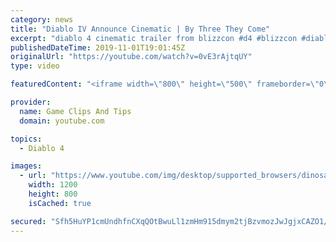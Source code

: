 ```yaml
---
category: news
title: "Diablo IV Announce Cinematic | By Three They Come"
excerpt: "diablo 4 cinematic trailer from blizzcon #d4 #blizzcon #diablo."
publishedDateTime: 2019-11-01T19:01:45Z
originalUrl: "https://youtube.com/watch?v=0vE3rAjtqUY"
type: video

featuredContent: "<iframe width=\"800\" height=\"500\" frameborder=\"0\" src=\"https://www.youtube.com/embed/0vE3rAjtqUY\" allow=\"accelerometer; autoplay; encrypted-media; gyroscope; picture-in-picture\" allowfullscreen></iframe>"

provider:
  name: Game Clips And Tips
  domain: youtube.com

topics:
  - Diablo 4

images:
  - url: "https://www.youtube.com/img/desktop/supported_browsers/dinosaur.png"
    width: 1200
    height: 800
    isCached: true

secured: "Sfh5HuYP1cmUndhfnCXqQOtBwuLl1zmHm915dmym2tjBzvmozJwJgjxCAZO1/iWpSGLoOu1grTm6UWKDphZ8gX3Yao1Z8lueNw95eVhSZDNmeUC+UhHM0G60bXpgJrc4c/8XOb1rK2k2Otlh4WRxz4K+ZV56Zqf/Z4VW54bBl3PQJ7FooF3hbqOU0gdRFb4ou3XyMKWtsl79lP9bD56NVSGVzwh1mkLq3jVoFiY45O1ys5eC2dAy3fXpltwNc+HoVW7SvEbkrYpqRvmyD1q6rRB9myLGsSGFqNmKPpca/H/keCF9MuEhdRg3FjKqbPtLoMcuHFv98xVi2kRjXmSpekJKAdFUPPc4/aX/665bfGHp7LGQV075373cz9IcAyHQOdB6DPpL7nPuN3OYiwnMxA==;FHN3J9d1ZXZTM3lDuWwM6A=="
---
```



